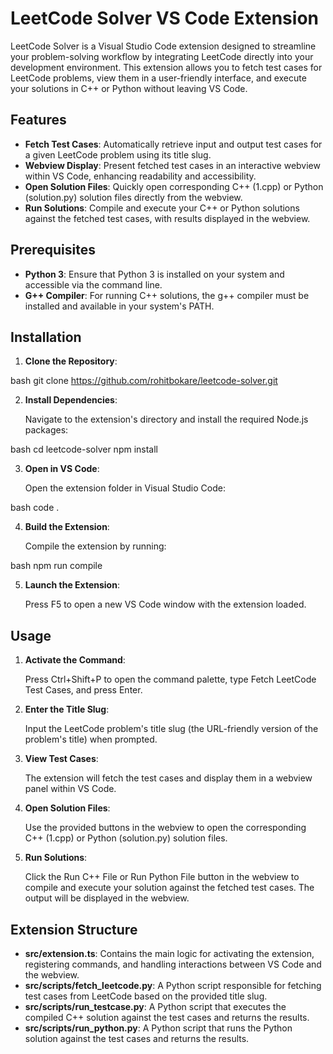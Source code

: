 # LeetCode Solver VS Code Extension

LeetCode Solver is a Visual Studio Code extension designed to streamline your problem-solving workflow by integrating LeetCode directly into your development environment. This extension allows you to fetch test cases for LeetCode problems, view them in a user-friendly interface, and execute your solutions in C++ or Python without leaving VS Code.

## Features

- **Fetch Test Cases**: Automatically retrieve input and output test cases for a given LeetCode problem using its title slug.
- **Webview Display**: Present fetched test cases in an interactive webview within VS Code, enhancing readability and accessibility.
- **Open Solution Files**: Quickly open corresponding C++ (1.cpp) or Python (solution.py) solution files directly from the webview.
- **Run Solutions**: Compile and execute your C++ or Python solutions against the fetched test cases, with results displayed in the webview.

## Prerequisites

- **Python 3**: Ensure that Python 3 is installed on your system and accessible via the command line.
- **G++ Compiler**: For running C++ solutions, the g++ compiler must be installed and available in your system's PATH.

## Installation

1. **Clone the Repository**:

   
bash
   git clone https://github.com/rohitbokare/leetcode-solver.git


2. **Install Dependencies**:

   Navigate to the extension's directory and install the required Node.js packages:

   
bash
   cd leetcode-solver
   npm install


3. **Open in VS Code**:

   Open the extension folder in Visual Studio Code:

   
bash
   code .


4. **Build the Extension**:

   Compile the extension by running:

   
bash
   npm run compile


5. **Launch the Extension**:

   Press F5 to open a new VS Code window with the extension loaded.

## Usage

1. **Activate the Command**:

   Press Ctrl+Shift+P to open the command palette, type Fetch LeetCode Test Cases, and press Enter.

2. **Enter the Title Slug**:

   Input the LeetCode problem's title slug (the URL-friendly version of the problem's title) when prompted.

3. **View Test Cases**:

   The extension will fetch the test cases and display them in a webview panel within VS Code.

4. **Open Solution Files**:

   Use the provided buttons in the webview to open the corresponding C++ (1.cpp) or Python (solution.py) solution files.

5. **Run Solutions**:

   Click the Run C++ File or Run Python File button in the webview to compile and execute your solution against the fetched test cases. The output will be displayed in the webview.

## Extension Structure

- **src/extension.ts**: Contains the main logic for activating the extension, registering commands, and handling interactions between VS Code and the webview.
- **src/scripts/fetch_leetcode.py**: A Python script responsible for fetching test cases from LeetCode based on the provided title slug.
- **src/scripts/run_testcase.py**: A Python script that executes the compiled C++ solution against the test cases and returns the results.
- **src/scripts/run_python.py**: A Python script that runs the Python solution against the test cases and returns the results.

